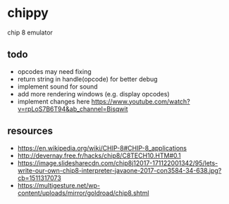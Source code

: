 # chippy
chip 8 emulator

## todo

* opcodes may need fixing
* return string in handle(opcode) for better debug
* implement sound for sound 
* add more rendering windows (e.g. display opcodes)
* implement changes here <https://www.youtube.com/watch?v=rpLoS7B6T94&ab_channel=Bisqwit>

## resources

* <https://en.wikipedia.org/wiki/CHIP-8#CHIP-8_applications>
* <http://devernay.free.fr/hacks/chip8/C8TECH10.HTM#0.1>
* <https://image.slidesharecdn.com/chip8j12017-171122001342/95/lets-write-our-own-chip8-interpreter-javaone-2017-con3584-34-638.jpg?cb=1511317073>
* <https://multigesture.net/wp-content/uploads/mirror/goldroad/chip8.shtml>
